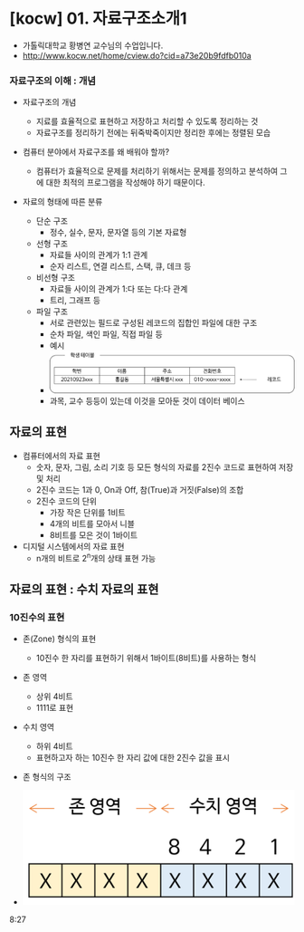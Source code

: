 # [kocw] 01. 자료구조소개1

- 가톨릭대학교 황병연 교수님의 수업입니다.
- http://www.kocw.net/home/cview.do?cid=a73e20b9fdfb010a



### 자료구조의 이해 : 개념

- 자료구조의 개념
  - 지료를 효율적으로 표현하고 저장하고 처리할 수 있도록 정리하는 것
  - 자료구조를 정리하기 전에는 뒤죽박죽이지만 정리한 후에는 정렬된 모습
- 컴퓨터 분야에서 자료구조를 왜 배워야 할까?
  - 컴퓨터가 효율적으로 문제를 처리하기 위해서는 문제를 정의하고 분석하여 그에 대한 최적의 프로그램을 작성해야 하기 때문이다.

- 자료의 형태에 따른 분류
  - 단순 구조
    - 정수, 실수, 문자, 문자열 등의 기본 자료형
  - 선형 구조
    - 자료들 사이의 관계가 1:1 관계
    - 순자 리스트, 연결 리스트, 스택, 큐, 데크 등
  - 비선형 구조
    - 자료들 사이의 관계가 1:다 또는 다:다 관계
    - 트리, 그래프 등
  - 파일 구조
    - 서로 관련있는 필드로 구성된 레코드의 집합인 파일에 대한 구조
    - 순차 파일, 색인 파일, 직접 파일 등
    - 예시 
    - ![35](img/35.png)
    - 과목, 교수 등등이 있는데 이것을 모아둔 것이 데이터 베이스

## 자료의 표현

- 컴퓨터에서의 자료 표현
  - 숫자, 문자, 그림, 소리 기호 등 모든 형식의 자료를 2진수 코드로 표현하여 저장 및 처리
  - 2진수 코드는 1과 0, On과 Off, 참(True)과 거짓(False)의 조합
  - 2진수 코드의 단위
    - 가장 작은 단위를 1비트
    - 4개의 비트를 모아서 니블
    - 8비트를 모은 것이 1바이트
- 디지털 시스템에서의 자료 표현
  - n개의 비트로 2<sup>n</sup>개의 상태 표현 가능

## 자료의 표현 : 수치 자료의 표현

### 10진수의 표현

- 존(Zone) 형식의 표현
  - 10진수 한 자리를 표현하기 위해서 1바이트(8비트)를 사용하는 형식 

- 존 영역
  - 상위 4비트
  - 1111로 표현
- 수치 영역
  - 하위 4비트
  - 표현하고자 하는 10진수 한 자리 값에 대한 2진수 값을 표시
- 존 형식의 구조
- ![36](img/36.png)

8:27
